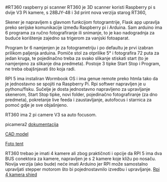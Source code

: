 #RT360 raspberry pi scanner
RT360 je 3D scanner koristi Raspberry pi s dvije V3 Pi kamere, s 28BJY-48 i 3d print nova verzija starog RT360, 

Skener je napravljem s glavnom funkcijom fotogramtrije, Flask app upravlja preko serijske komunikacije između Raspberry pi i Arduina.
Sam arduino ima 6 programa za ručno fotografiranje ili snimanje, to je kao nadogradnja za buduće korištenje zajedno sa trigerom za vanjski fotoaparat.

Program br 6 namjenjen je za fotogrametriju i po defaultu je prvi izabran prilikom paljenja arduina. Pomiče stol za otprilike 5° i fotografira 72 puta za jedan kruga,
te pojedinačno treba za svako slikanje stiskati start (to je namjenjeno za slikanje dna predmeta). Postoje 3 tipke Start Stop i Program, ne treba obajšnjavati što koja radi.

RPI 5 ima instaliran Wormbook OS i ima genue remote preko htmla tako da je jednostavno se spojiti na Raspberry Pi.
Rpi softwer napravljen je u pythonu/flsku.
Sučelje je dosta jednostavno napravljeno za upravljanje skenerom, Start Stop tipke, novi folder, pojedinačno fotografiranje (za dno predmeta), pokretanje live feeda i zaustavljanje,
autofocus i starnica za pomoć gdje je sve objašnjeno.

RT360 ima 2 pi camere V3 sa auto focusom.

picamera2 [dokumentacija](https://datasheets.raspberrypi.com/camera/picamera2-manual.pdf)

[CAD model](https://cad.onshape.com/documents/63ecde2190418fba67f2fb9b/w/8bdd8ba014811db917c3541b/e/cbe620df5bb5ad7eb854756c?renderMode=0&uiState=68978e28808a3b733bbda2a1)

[Foto tent](https://vi.aliexpress.com/item/1005003505429319.html?spm=a2g0o.detail.pcDetailTopMoreOtherSeller.3.49e64n2j4n2js5&gps-id=pcDetailTopMoreOtherSeller&scm=1007.40000.327270.0&scm_id=1007.40000.327270.0&scm-url=1007.40000.327270.0&pvid=6ccd668d-0e58-4e03-be44-67a425d32d8d&_t=gps-id:pcDetailTopMoreOtherSeller,scm-url:1007.40000.327270.0,pvid:6ccd668d-0e58-4e03-be44-67a425d32d8d,tpp_buckets:668%232846%238116%232002&pdp_npi=4%40dis%21EUR%2160.44%2135.06%21%21%2160.44%2135.06%21%40211b876717273869961245081e9477%2112000036979653322%21rec%21HR%212778110335%21XZ&utparam-url=scene%3ApcDetailTopMoreOtherSeller%7Cquery_from%3A)

RT360 trebao je imati 4 kamere ali zbog praktičnoti i opcije da RPI 5 ima dva BUS conektora za kamere, napravljen je s 2 kamere koje kližu po nosaču.
Novija verzija (ako bude) neće imati Arduino jer RPI može samostalno upravljati stepper motorom što bi pojednostavnilo izvedbu i upravljanje.
[Rpi 4 kamera shied](https://www.arducam.com/multi-camera-adapter-module-raspberry-pi/)


